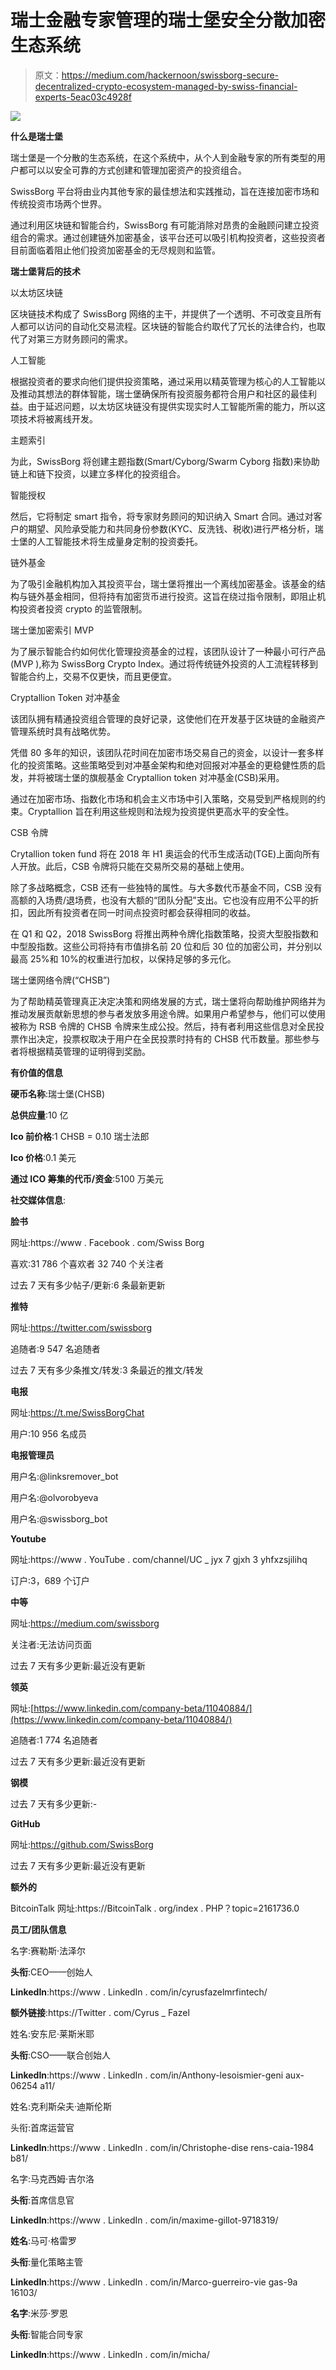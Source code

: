 # 瑞士金融专家管理的瑞士堡安全分散加密生态系统

> 原文：<https://medium.com/hackernoon/swissborg-secure-decentralized-crypto-ecosystem-managed-by-swiss-financial-experts-5eac03c4928f>

![](img/f987385b2d7f6e28c86f772d7b3edbbc.png)

**什么是瑞士堡**

瑞士堡是一个分散的生态系统，在这个系统中，从个人到金融专家的所有类型的用户都可以以安全可靠的方式创建和管理加密资产的投资组合。

SwissBorg 平台将由业内其他专家的最佳想法和实践推动，旨在连接加密市场和传统投资市场两个世界。

通过利用区块链和智能合约，SwissBorg 有可能消除对昂贵的金融顾问建立投资组合的需求。通过创建链外加密基金，该平台还可以吸引机构投资者，这些投资者目前面临着阻止他们投资加密基金的无尽规则和监管。

**瑞士堡背后的技术**

以太坊区块链

区块链技术构成了 SwissBorg 网络的主干，并提供了一个透明、不可改变且所有人都可以访问的自动化交易流程。区块链的智能合约取代了冗长的法律合约，也取代了对第三方财务顾问的需求。

人工智能

根据投资者的要求向他们提供投资策略，通过采用以精英管理为核心的人工智能以及推动其想法的群体智能，瑞士堡确保所有投资服务都符合用户和社区的最佳利益。由于延迟问题，以太坊区块链没有提供实现实时人工智能所需的能力，所以这项技术将被离线开发。

主题索引

为此，SwissBorg 将创建主题指数(Smart/Cyborg/Swarm Cyborg 指数)来协助链上和链下投资，以建立多样化的投资组合。

智能授权

然后，它将制定 smart 指令，将专家财务顾问的知识纳入 Smart 合同。通过对客户的期望、风险承受能力和共同身份参数(KYC、反洗钱、税收)进行严格分析，瑞士堡的人工智能技术将生成量身定制的投资委托。

链外基金

为了吸引金融机构加入其投资平台，瑞士堡将推出一个离线加密基金。该基金的结构与链外基金相同，但将持有加密货币进行投资。这旨在绕过指令限制，即阻止机构投资者投资 crypto 的监管限制。

瑞士堡加密索引 MVP

为了展示智能合约如何优化管理投资基金的过程，该团队设计了一种最小可行产品(MVP ),称为 SwissBorg Crypto Index。通过将传统链外投资的人工流程转移到智能合约上，交易不仅更快，而且更便宜。

Cryptallion Token 对冲基金

该团队拥有精通投资组合管理的良好记录，这使他们在开发基于区块链的金融资产管理系统时具有战略优势。

凭借 80 多年的知识，该团队花时间在加密市场交易自己的资金，以设计一套多样化的投资策略。这些策略受到对冲基金架构和绝对回报对冲基金的更稳健性质的启发，并将被瑞士堡的旗舰基金 Cryptallion token 对冲基金(CSB)采用。

通过在加密市场、指数化市场和机会主义市场中引入策略，交易受到严格规则的约束。Cryptallion 旨在利用这些规则和法规为投资提供更高水平的安全性。

CSB 令牌

Crytallion token fund 将在 2018 年 H1 奥运会的代币生成活动(TGE)上面向所有人开放。此后，CSB 令牌将只能在交易所交易的基础上使用。

除了多战略概念，CSB 还有一些独特的属性。与大多数代币基金不同，CSB 没有高额的入场费/退场费，也没有大额的“团队分配”支出。它也没有应用不公平的折扣，因此所有投资者在同一时间点投资时都会获得相同的收益。

在 Q1 和 Q2，2018 SwissBorg 将推出两种令牌化指数策略，投资大型股指数和中型股指数。这些公司将持有市值排名前 20 位和后 30 位的加密公司，并分别以最高 25%和 10%的权重进行加权，以保持足够的多元化。

瑞士堡网络令牌(“CHSB”)

为了帮助精英管理真正决定决策和网络发展的方式，瑞士堡将向帮助维护网络并为推动发展贡献新思想的参与者发放多用途令牌。如果用户希望参与，他们可以使用被称为 RSB 令牌的 CHSB 令牌来生成公投。然后，持有者利用这些信息对全民投票作出决定，投票权取决于用户在全民投票时持有的 CHSB 代币数量。那些参与者将根据精英管理的证明得到奖励。

**有价值的信息**

**硬币名称**:瑞士堡(CHSB)

**总供应量**:10 亿

**Ico 前价格**:1 CHSB = 0.10 瑞士法郎

**Ico 价格**:0.1 美元

**通过 ICO 筹集的代币/资金**:5100 万美元

**社交媒体信息**:

**脸书**

网址:https://www . Facebook . com/Swiss Borg

喜欢:31 786 个喜欢者 32 740 个关注者

过去 7 天有多少帖子/更新:6 条最新更新

**推特**

网址:https://twitter.com/swissborg

追随者:9 547 名追随者

过去 7 天有多少条推文/转发:3 条最近的推文/转发

**电报**

网址:https://t.me/SwissBorgChat

用户:10 956 名成员

**电报管理员**

用户名:@linksremover_bot

用户名:@olvorobyeva

用户名:@swissborg_bot

**Youtube**

网址:https://www . YouTube . com/channel/UC _ jyx 7 gjxh 3 yhfxzsjilihq

订户:3，689 个订户

**中等**

网址:https://medium.com/swissborg

关注者:无法访问页面

过去 7 天有多少更新:最近没有更新

**领英**

网址:[https://www.linkedin.com/company-beta/11040884/](https://www.linkedin.com/company-beta/11040884/)

追随者:1 774 名追随者

过去 7 天有多少更新:最近没有更新

**钢模**

过去 7 天有多少更新:-

**GitHub**

网址:https://github.com/SwissBorg

过去 7 天有多少更新:最近没有更新

**额外的**

BitcoinTalk 网址:https://BitcoinTalk . org/index . PHP？topic=2161736.0

**员工/团队信息**

名字:赛勒斯·法泽尔

**头衔**:CEO——创始人

**LinkedIn**:https://www . LinkedIn . com/in/cyrusfazelmrfintech/

**额外链接**:https://Twitter . com/Cyrus _ Fazel

姓名:安东尼·莱斯米耶

**头衔**:CSO——联合创始人

**LinkedIn**:https://www . LinkedIn . com/in/Anthony-lesoismier-geni aux-06254 a11/

姓名:克利斯朵夫·迪斯伦斯

头衔:首席运营官

**LinkedIn**:https://www . LinkedIn . com/in/Christophe-dise rens-caia-1984 b81/

名字:马克西姆·吉尔洛

**头衔**:首席信息官

**LinkedIn**:https://www . LinkedIn . com/in/maxime-gillot-9718319/

**姓名**:马可·格雷罗

**头衔**:量化策略主管

**LinkedIn**:https://www . LinkedIn . com/in/Marco-guerreiro-vie gas-9a 16103/

**名字**:米莎·罗恩

**头衔**:智能合同专家

**LinkedIn**:https://www . LinkedIn . com/in/micha/